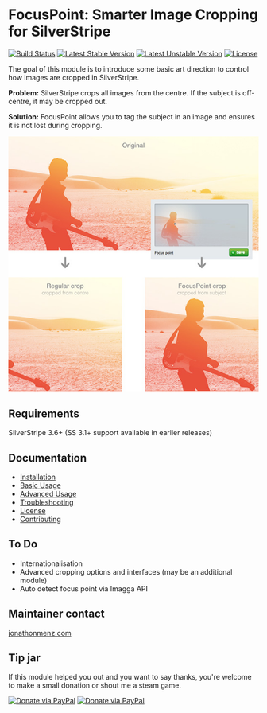 # FocusPoint: Smarter Image Cropping for SilverStripe

[![Build Status](https://travis-ci.org/jonom/silverstripe-focuspoint.svg?branch=master)](https://travis-ci.org/jonom/focuspoint)
[![Latest Stable Version](https://poser.pugx.org/jonom/focuspoint/v/stable)](https://packagist.org/packages/jonom/focuspoint)
[![Latest Unstable Version](https://poser.pugx.org/jonom/focuspoint/v/unstable)](https://packagist.org/packages/jonom/focuspoint)
[![License](https://poser.pugx.org/jonom/focuspoint/license)](https://packagist.org/packages/jonom/focuspoint)

The goal of this module is to introduce some basic art direction to control how images are cropped in SilverStripe.

**Problem:** SilverStripe crops all images from the centre. If the subject is off-centre, it may be cropped out.

**Solution:** FocusPoint allows you to tag the subject in an image and ensures it is not lost during cropping.

![Comparison of cropping with and without FocusPoint](screenshots/comparison.jpg)

## Requirements

SilverStripe 3.6+ (SS 3.1+ support available in earlier releases)

## Documentation

* [Installation](docs/en/installation.md)
* [Basic Usage](docs/en/basic-usage.md)
* [Advanced Usage](docs/en/advanced-usage.md)
* [Troubleshooting](docs/en/troubleshooting.md)
* [License](license.md)
* [Contributing](contributing.md)

## To Do

 * Internationalisation
 * Advanced cropping options and interfaces (may be an additional module)
 * Auto detect focus point via Imagga API

## Maintainer contact

[jonathonmenz.com](http://jonathonmenz.com)

## Tip jar

If this module helped you out and you want to say thanks, you're welcome to make a small donation or shout me a steam game.

[![Donate via PayPal](http://jonathonmenz.com/static/github/donate_paypal.png)](https://www.paypal.com/cgi-bin/webscr?cmd=_s-xclick&hosted_button_id=Z5HEZREZSKA6A)
[![Donate via PayPal](http://jonathonmenz.com/static/github/donate_steam.png)](https://steamcommunity.com/profiles/76561198039777765/wishlist)
